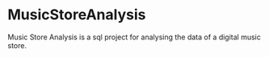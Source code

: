 # MusicStoreAnalysis
Music Store Analysis is a sql project for analysing the data of a digital music store.
